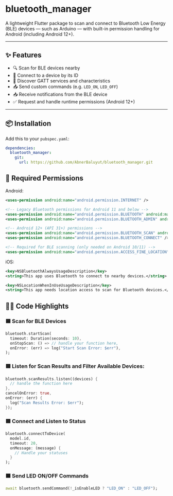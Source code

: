 # bluetooth_manager

A lightweight Flutter package to scan and connect to Bluetooth Low Energy (BLE) devices — such as Arduino — with built-in permission handling for Android (including Android 12+).

---

## ✨ Features

- 🔍 Scan for BLE devices nearby  
- 🔗 Connect to a device by its ID  
- 🔧 Discover GATT services and characteristics  
- 📤 Send custom commands (e.g. `LED_ON`, `LED_OFF`)  
- 📥 Receive notifications from the BLE device
- ✅ Request and handle runtime permissions (Android 12+)

---

## 📦 Installation

Add this to your `pubspec.yaml`:

```yaml
dependencies:
  bluetooth_manager:
    git:
      url: https://github.com/AbnerBaluyut/bluetooth_manager.git
```

## 🔐 Required Permissions

Android:
```xml
<uses-permission android:name="android.permission.INTERNET" />

<!-- Legacy Bluetooth permissions for Android 11 and below -->
<uses-permission android:name="android.permission.BLUETOOTH" android:maxSdkVersion="30" />
<uses-permission android:name="android.permission.BLUETOOTH_ADMIN" android:maxSdkVersion="30" />

<!-- Android 12+ (API 31+) permissions -->
<uses-permission android:name="android.permission.BLUETOOTH_SCAN" android:usesPermissionFlags="neverForLocation" />
<uses-permission android:name="android.permission.BLUETOOTH_CONNECT" />

<!-- Required for BLE scanning (only needed on Android 10/11) -->
<uses-permission android:name="android.permission.ACCESS_FINE_LOCATION" android:maxSdkVersion="30" />
```

iOS:
```xml
<key>NSBluetoothAlwaysUsageDescription</key>
<string>This app uses Bluetooth to connect to nearby devices.</string>

<key>NSLocationWhenInUseUsageDescription</key>
<string>This app needs location access to scan for Bluetooth devices.</string>
```

## 🧑‍💻 Code Highlights

### 🟦 Scan for BLE Devices

```dart
bluetooth.startScan(
  timeout: Duration(seconds: 10),
  onStopScan: () => // handle your function here,
  onError: (err) => log("Start Scan Error: $err"),
);
```

### 🟪 Listen for Scan Results and Filter Available Devices:

```dart
bluetooth.scanResults.listen((devices) {
  // handle the function here
},
cancelOnError: true,
onError: (err) {
  log("Scan Results Error: $err");
});
```

### 🟩 Connect and Listen to Status

```dart
bluetooth.connectToDevice(
  model.id,
  timeout: 20,
  onMessage: (message) {
    // Handle your statuses
  }
);
```

### 🟧 Send LED ON/OFF Commands

```dart
await bluetooth.sendCommand(!_isEnableLED ? "LED_ON" : "LED_OFF");
```